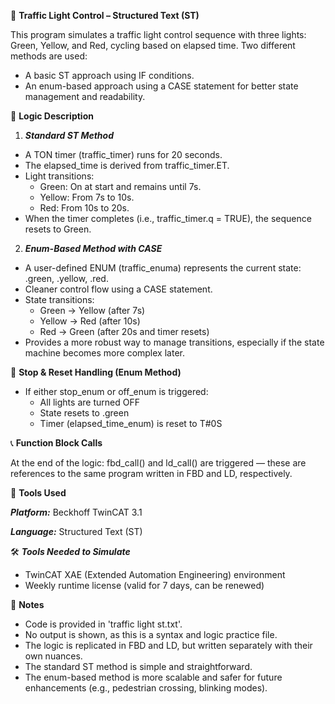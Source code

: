 🚦 **Traffic Light Control – Structured Text (ST)**

This program simulates a traffic light control sequence with three lights: Green, Yellow, and Red, cycling based on elapsed time. Two different methods are used:

- A basic ST approach using IF conditions.
- An enum-based approach using a CASE statement for better state management and readability.

🧩 **Logic Description**

1. _**Standard ST Method**_
  - A TON timer (traffic_timer) runs for 20 seconds.
  - The elapsed_time is derived from traffic_timer.ET.
  - Light transitions:
    - Green: On at start and remains until 7s.
    - Yellow: From 7s to 10s.
    - Red: From 10s to 20s.
  - When the timer completes (i.e., traffic_timer.q = TRUE), the sequence resets to Green.

2. _**Enum-Based Method with CASE**_
  - A user-defined ENUM (traffic_enuma) represents the current state: .green, .yellow, .red.
  - Cleaner control flow using a CASE statement.
  - State transitions:
    - Green → Yellow (after 7s)
    - Yellow → Red (after 10s)
    - Red → Green (after 20s and timer resets)
  - Provides a more robust way to manage transitions, especially if the state machine becomes more complex later.

🚨 **Stop & Reset Handling (Enum Method)**

- If either stop_enum or off_enum is triggered:
  - All lights are turned OFF
  - State resets to .green
  - Timer (elapsed_time_enum) is reset to T#0S

📞 **Function Block Calls**

At the end of the logic: fbd_call() and ld_call() are triggered — these are references to the same program written in FBD and LD, respectively.

🔧 **Tools Used**

_**Platform:**_ Beckhoff TwinCAT 3.1

_**Language:**_ Structured Text (ST)

🛠️ _**Tools Needed to Simulate**_

- TwinCAT XAE (Extended Automation Engineering) environment
- Weekly runtime license (valid for 7 days, can be renewed)
  
📌 **Notes**

- Code is provided in 'traffic light st.txt'.
- No output is shown, as this is a syntax and logic practice file.
- The logic is replicated in FBD and LD, but written separately with their own nuances.
- The standard ST method is simple and straightforward.
- The enum-based method is more scalable and safer for future enhancements (e.g., pedestrian crossing, blinking modes).


